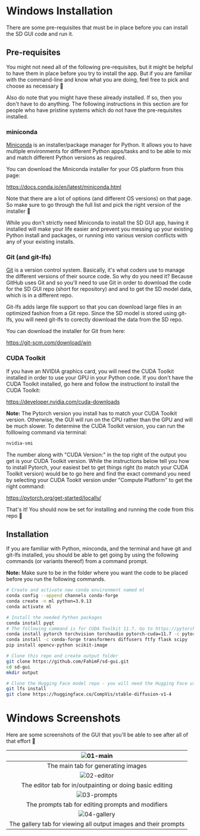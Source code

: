 # Windows Installation

There are some pre-requisites that must be in place before you can install the SD GUI code and run it.

## Pre-requisites

You might not need all of the following pre-requisites, but it might be helpful to have them in place before you try to install the app. But if you are familiar with the command-line and know what you are doing, feel free to pick and choose as necessary 🙂

Also do note that you might have these already installed. If so, then you don't have to do anything. The following instructions in this section are for people who have pristine systems which do not have the pre-requisites installed.

### miniconda

[Miniconda](https://docs.conda.io/en/latest/miniconda.html) is an installer/package manager for Python. It allows you to have multiple environments for different Python apps/tasks and to be able to mix and match different Python versions as required.

You can download the Miniconda installer for your OS platform from this page:

https://docs.conda.io/en/latest/miniconda.html

Note that there are a lot of options (and different OS versions) on that page. So make sure to go through the full list and pick the right version of the installer 🙂

While you don't strictly need Miniconda to install the SD GUI app, having it installed will make your life easier and prevent you messing up your existing Python install and packages, or running into various version conflicts with any of your existing installs.

### Git (and git-lfs)

[Git](https://git-scm.com/) is a version control system. Basically, it's what coders use to manage the different versions of their source code. So why do you need it? Because GitHub uses Git and so you'll need to use Git in order to download the code for the SD GUI repo (short for repository) and and to get the SD model data, which is in a different repo.

Git-lfs adds large file support so that you can download large files in an optimized fashion from a Git repo. Since the SD model is stored using git-lfs, you will need git-lfs to corectly download the data from the SD repo.

You can download the installer for Git from here:

https://git-scm.com/download/win

### CUDA Toolkit

If you have an NVIDIA graphics card, you will need the CUDA Toolkit installed in order to use your GPU in your Python code. If you don't have the CUDA Toolkit installed, go here and follow the instructiont to install the CUDA Toolkit:

https://developer.nvidia.com/cuda-downloads

**Note:** The Pytorch version you install has to match your CUDA Toolkit version. Otherwise, the GUI will run on the CPU rather than the GPU and will be much slower. To determine the CUDA Toolkit version, you can run the folllowing command via terminal:

```bash
nvidia-smi
```

The number along with "CUDA Version:" in the top right of the output you get is your CUDA Toolkit version. While the instructions below tell you how to install Pytorch, your easiest bet to get things right (to match your CUDA Toolkit version) would be to go here and find the exact command you need by selecting your CUDA Tookit version under "Compute Platform" to get the right command:

https://pytorch.org/get-started/locally/

That's it! You should now be set for installing and running the code from this repo 🙂

## Installation

If you are familiar with Python, minconda, and the terminal and have git and git-lfs installed, you should be able to get going by using the following commands (or variants thereof) from a command prompt. 

**Note:** Make sure to be in the folder where you want the code to be placed before you run the following commands.

```bash
# Create and activate new conda environment named ml
conda config --append channels conda-forge
conda create -n ml python=3.9.13
conda activate ml

# Install the needed Python packages
conda install pyqt
# The following command is for CUDA Toolkit 11.7. Go to https://pytorch.org/get-started/locally/ and find the correct commadn matching your CUDA Toolkit version
conda install pytorch torchvision torchaudio pytorch-cuda=11.7 -c pytorch-nightly -c nvidia
conda install -c conda-forge transformers diffusers ftfy flask scipy
pip install opencv-python scikit-image

# Clone this repo and create output folder
git clone https://github.com/FahimF/sd-gui.git
cd sd-gui
mkdir output

# Clone the Hugging Face model repo - you will need the Hugging Face user and password for this step
git lfs install
git clone https://huggingface.co/CompVis/stable-diffusion-v1-4
```

# Windows Screenshots

Here are some screenshots of the GUI that you'll be able to see after all of that effort 🙂

|            ![01-main](../screens/win-01-main.jpg)            |
| :----------------------------------------------------------: |
|              The main tab for generating images              |
|          ![02-editor](../screens/win-02-editor.jpg)          |
|   The editor tab for in/outpainting or doing basic editing   |
|         ![03-prompts](../screens/win-03-prompts.jpg)         |
|      The prompts tab for editing prompts and modifiers       |
|         ![04-gallery](../screens/win-04-gallery.jpg)         |
| The gallery tab for viewing all output images and their prompts |

